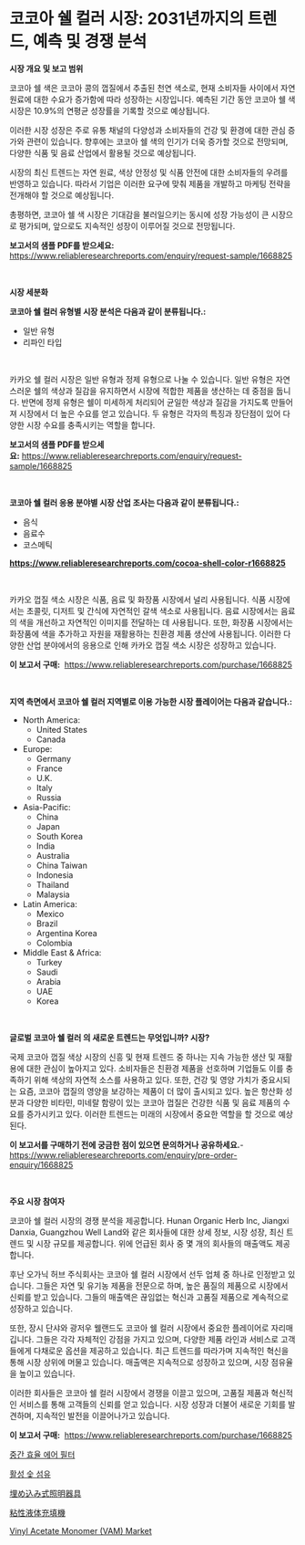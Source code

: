 <p><h1>코코아 쉘 컬러 시장: 2031년까지의 트렌드, 예측 및 경쟁 분석</h1></p><p><strong>시장 개요 및 보고 범위</strong></p>
<p><p>코코아 쉘 색은 코코아 콩의 껍질에서 추출된 천연 색소로, 현재 소비자들 사이에서 자연 원료에 대한 수요가 증가함에 따라 성장하는 시장입니다. 예측된 기간 동안 코코아 쉘 색 시장은 10.9%의 연평균 성장률을 기록할 것으로 예상됩니다. </p><p>이러한 시장 성장은 주로 유통 채널의 다양성과 소비자들의 건강 및 환경에 대한 관심 증가와 관련이 있습니다. 향후에는 코코아 쉘 색의 인기가 더욱 증가할 것으로 전망되며, 다양한 식품 및 음료 산업에서 활용될 것으로 예상됩니다.</p><p>시장의 최신 트렌드는 자연 원료, 색상 안정성 및 식품 안전에 대한 소비자들의 우려를 반영하고 있습니다. 따라서 기업은 이러한 요구에 맞춰 제품을 개발하고 마케팅 전략을 전개해야 할 것으로 예상됩니다.</p><p>총평하면, 코코아 쉘 색 시장은 기대감을 불러일으키는 동시에 성장 가능성이 큰 시장으로 평가되며, 앞으로도 지속적인 성장이 이루어질 것으로 전망됩니다.</p></p>
<p><strong>보고서의 샘플 PDF를 받으세요:</strong> <a href="https://www.reliableresearchreports.com/enquiry/request-sample/1668825">https://www.reliableresearchreports.com/enquiry/request-sample/1668825</a></p>
<p>&nbsp;</p>
<p><strong>시장 세분화</strong></p>
<p><strong>코코아 쉘 컬러 유형별 시장 분석은 다음과 같이 분류됩니다.:</strong></p>
<p><ul><li>일반 유형</li><li>리파인 타입</li></ul></p>
<p>&nbsp;</p>
<p><p>카카오 쉘 컬러 시장은 일반 유형과 정제 유형으로 나눌 수 있습니다. 일반 유형은 자연스러운 쉘의 색상과 질감을 유지하면서 시장에 적합한 제품을 생산하는 데 중점을 둡니다. 반면에 정제 유형은 쉘이 미세하게 처리되어 균일한 색상과 질감을 가지도록 만들어져 시장에서 더 높은 수요를 얻고 있습니다. 두 유형은 각자의 특징과 장단점이 있어 다양한 시장 수요를 충족시키는 역할을 합니다.</p></p>
<p><strong>보고서의 샘플 PDF를 받으세요:</strong>&nbsp;<a href="https://www.reliableresearchreports.com/enquiry/request-sample/1668825">https://www.reliableresearchreports.com/enquiry/request-sample/1668825</a></p>
<p>&nbsp;</p>
<p><strong> 코코아 쉘 컬러 응용 분야별 시장 산업 조사는 다음과 같이 분류됩니다.:</strong></p>
<p><ul><li>음식</li><li>음료수</li><li>코스메틱</li></ul></p>
<p><strong><a href="https://www.reliableresearchreports.com/cocoa-shell-color-r1668825">https://www.reliableresearchreports.com/cocoa-shell-color-r1668825</a></strong></p>
<p>&nbsp;</p>
<p><p>카카오 껍질 색소 시장은 식품, 음료 및 화장품 시장에서 널리 사용됩니다. 식품 시장에서는 초콜릿, 디저트 및 간식에 자연적인 갈색 색소로 사용됩니다. 음료 시장에서는 음료의 색을 개선하고 자연적인 이미지를 전달하는 데 사용됩니다. 또한, 화장품 시장에서는 화장품에 색을 추가하고 자원을 재활용하는 친환경 제품 생산에 사용됩니다. 이러한 다양한 산업 분야에서의 응용으로 인해 카카오 껍질 색소 시장은 성장하고 있습니다.</p></p>
<p><strong>이 보고서 구매:</strong>&nbsp; <a href="https://www.reliableresearchreports.com/purchase/1668825">https://www.reliableresearchreports.com/purchase/1668825</a></p>
<p>&nbsp;</p>
<p><strong>지역 측면에서 코코아 쉘 컬러 지역별로 이용 가능한 시장 플레이어는 다음과 같습니다.:</strong></p>
<p><ul>
    <li>
        North America:
        <ul>
            <li>United States</li>
            <li>Canada</li>
        </ul>
    </li>
    <li>
        Europe:
        <ul>
            <li>Germany</li>
            <li>France</li>
            <li>U.K.</li>
            <li>Italy</li>
            <li>Russia</li>
        </ul>
    </li>
    <li>
        Asia-Pacific:
        <ul>
            <li>China</li>
            <li>Japan</li>
            <li>South Korea</li>
            <li>India</li>
            <li>Australia</li>
            <li>China Taiwan</li>
            <li>Indonesia</li>
            <li>Thailand</li>
            <li>Malaysia</li>
        </ul>
    </li>
    <li>
        Latin America:
        <ul>
            <li>Mexico</li>
            <li>Brazil</li>
            <li>Argentina Korea</li>
            <li>Colombia</li>
        </ul>
    </li>
    <li>
        Middle East & Africa:
        <ul>
            <li>Turkey</li>
            <li>Saudi</li>
            <li>Arabia</li>
            <li>UAE</li>
            <li>Korea</li>
        </ul>
    </li>
    </ul></p>
<p>&nbsp;</p>
<p><strong>글로벌 코코아 쉘 컬러 의 새로운 트렌드는 무엇입니까? 시장?</strong></p>
<p><p>국제 코코아 껍질 색상 시장의 신흥 및 현재 트렌드 중 하나는 지속 가능한 생산 및 재활용에 대한 관심이 높아지고 있다. 소비자들은 친환경 제품을 선호하며 기업들도 이를 충족하기 위해 색상의 자연적 소스를 사용하고 있다. 또한, 건강 및 영양 가치가 중요시되는 요즘, 코코아 껍질의 영양을 보강하는 제품이 더 많이 출시되고 있다. 높은 항산화 성분과 다양한 비타민, 미네랄 함량이 있는 코코아 껍질은 건강한 식품 및 음료 제품의 수요를 증가시키고 있다. 이러한 트렌드는 미래의 시장에서 중요한 역할을 할 것으로 예상된다.</p></p>
<p><strong>이 보고서를 구매하기 전에 궁금한 점이 있으면 문의하거나 공유하세요.</strong>- <a href="https://www.reliableresearchreports.com/enquiry/pre-order-enquiry/1668825">https://www.reliableresearchreports.com/enquiry/pre-order-enquiry/1668825</a></p>
<p>&nbsp;</p>
<p><strong>주요 시장 참여자</strong></p>
<p><p>코코아 쉘 컬러 시장의 경쟁 분석을 제공합니다. Hunan Organic Herb Inc, Jiangxi Danxia, Guangzhou Well Land와 같은 회사들에 대한 상세 정보, 시장 성장, 최신 트렌드 및 시장 규모를 제공합니다. 위에 언급된 회사 중 몇 개의 회사들의 매출액도 제공합니다.</p><p>후난 오가닉 허브 주식회사는 코코아 쉘 컬러 시장에서 선두 업체 중 하나로 인정받고 있습니다. 그들은 자연 및 유기농 제품을 전문으로 하며, 높은 품질의 제품으로 시장에서 신뢰를 받고 있습니다. 그들의 매출액은 끊임없는 혁신과 고품질 제품으로 계속적으로 성장하고 있습니다.</p><p>또한, 장시 단샤와 광저우 웰랜드도 코코아 쉘 컬러 시장에서 중요한 플레이어로 자리매깁니다. 그들은 각각 자체적인 강점을 가지고 있으며, 다양한 제품 라인과 서비스로 고객들에게 다채로운 옵션을 제공하고 있습니다. 최근 트렌드를 따라가며 지속적인 혁신을 통해 시장 상위에 머물고 있습니다. 매출액은 지속적으로 성장하고 있으며, 시장 점유율을 높이고 있습니다.</p><p>이러한 회사들은 코코아 쉘 컬러 시장에서 경쟁을 이끌고 있으며, 고품질 제품과 혁신적인 서비스를 통해 고객들의 신뢰를 얻고 있습니다. 시장 성장과 더불어 새로운 기회를 발견하며, 지속적인 발전을 이끌어나가고 있습니다.</p></p>
<p><strong>이 보고서 구매:</strong>&nbsp;&nbsp;<a href="https://www.reliableresearchreports.com/purchase/1668825">https://www.reliableresearchreports.com/purchase/1668825</a></p>
<p><p><a href="https://medium.com/@constantinvon/%EC%A4%91%EA%B0%84-%ED%9A%A8%EC%9C%A8-%EA%B3%B5%EA%B8%B0-%ED%95%84%ED%84%B0-%EC%8B%9C%EC%9E%A5-%EC%8B%9C%EC%9E%A5-cagr-%EC%8B%9C%EC%9E%A5-%EB%8F%99%ED%96%A5-%EB%B0%8F-%EC%84%B1%EC%9E%A5-%EC%A0%84%EB%9E%B5%EC%97%90-%EB%8C%80%ED%95%9C-%ED%86%B5%EC%B0%B0%EB%A0%A5-f75bd4c0431a">중간 효율 에어 필터</a></p><p><a href="https://medium.com/@jerrodhilll68/%ED%99%9C%EC%84%B1-%EC%88%AF-%EC%84%AC%EC%9C%A0-%EC%8B%9C%EC%9E%A5%EC%9D%80-%EC%8B%9C%EC%9E%A5-%EC%A0%90%EC%9C%A0%EC%9C%A8-%ED%81%AC%EA%B8%B0-%EB%B0%8F-2031%EB%85%84%EA%B9%8C%EC%A7%80-%EC%A0%84%EB%A7%9D%EB%90%9C-%EC%98%88%EC%B8%A1%EC%97%90-%EC%B4%88%EC%A0%90%EC%9D%84-%EB%A7%9E%EC%B6%A5%EB%8B%88%EB%8B%A4-ce22f32466ed">활성 숯 섬유</a></p><p><a href="https://github.com/bevdtkn4419963/Market-Research-Report-List-1/blob/main/720393028425.md">埋め込み式照明器具</a></p><p><a href="https://medium.com/@addyserr7687/%E7%B2%98%E6%80%A7%E6%B6%B2%E4%BD%93%E5%85%85%E5%A1%AB%E6%A9%9F%E5%B8%82%E5%A0%B4%E3%81%AE%E3%83%A1%E3%83%88%E3%83%AA%E3%82%AF%E3%82%B9%E3%82%92%E8%A7%A3%E8%AA%AD%E3%81%99%E3%82%8B-%E5%B8%82%E5%A0%B4%E3%82%B7%E3%82%A7%E3%82%A2-%E3%83%88%E3%83%AC%E3%83%B3%E3%83%89-%E6%88%90%E9%95%B7%E3%83%91%E3%82%BF%E3%83%BC%E3%83%B3-c50bacfe722d">粘性液体充填機</a></p><p><a href="https://issuu.com/reportprime-2/docs/vinyl-acetate-monomer-vam-market-size-2030.pptx">Vinyl Acetate Monomer (VAM) Market</a></p></p>